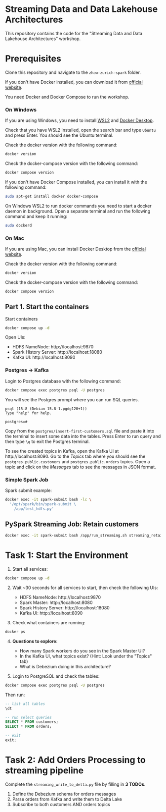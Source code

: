 
# Streaming Data and Data Lakehouse Architectures

This repository contains the code for the "Streaming Data and Data Lakehouse Architectures" workshop. 


# Prerequisites

Clone this repository and navigate to the `zhaw-zurich-spark` folder.


If you don't have Docker installed, you can download it from [official website](https://www.docker.com/products/docker-desktop).

You need Docker and Docker Compose to run the workshop.

### On Windows

If you are using Windows, you need to install [WSL2](https://docs.microsoft.com/en-us/windows/wsl/install-win10) 
and [Docker Desktop](https://www.docker.com/products/docker-desktop).

Check that you have WSL2 installed, open the search bar and type `Ubuntu` and press Enter. You should see the Ubuntu terminal.

Check the docker version with the following command:

```bash
docker version
```

Check the docker-compose version with the following command:

```bash
docker compose version
```

If you don't have Docker Compose installed, you can install it with the following command:

```bash
sudo apt-get install docker docker-compose
```

On Windows WSL2 to run docker commands you need to start a docker daemon in background.
Open a separate terminal and run the following command and keep it running:

```bash
sudo dockerd
```



### On Mac

If you are using Mac, you can install Docker Desktop from the [official website](https://www.docker.com/products/docker-desktop).

Check the docker version with the following command:

```bash
docker version
```

Check the docker-compose version with the following command:

```bash
docker compose version
```


## Part 1. Start the containers


Start containers

```bash
docker compose up -d
```

Open UIs:

- HDFS NameNode: http://localhost:9870
- Spark History Server: http://localhost:18080
- Kafka UI: http://localhost:8090


### Postgres -> Kafka

Login to Postgres database with the following command:

```bash
docker compose exec postgres psql -U postgres
```

You will see the Postgres prompt where you can run SQL queries.

```
psql (15.8 (Debian 15.8-1.pgdg120+1))
Type "help" for help.

postgres=#
```

Copy from the `postgres/insert-first-customers.sql` file and paste it into the 
terminal to insert some data into the tables. Press Enter to run query and then 
type `\q` to exit the Postgres terminal.

To see the created topics in Kafka, open the Kafka UI at http://localhost:8090.
Go to the *Topics* tab where you should see the `postgres.public.customers` and 
`postgres.public.orders` topics. Open a topic and click on the *Messages* tab to 
see the messages in JSON format.


### Simple Spark Job

Spark submit example:

```bash
docker exec -it spark-submit bash -lc \
  '/opt/spark/bin/spark-submit \
    /app/test_hdfs.py'
```


## PySpark Streaming Job: Retain customers

```bash
docker exec -it spark-submit bash /app/run_streaming.sh streaming_retain_customers.py
```


# Task 1: Start the Environment

1. Start all services:
```bash
docker compose up -d
```

2. Wait ~30 seconds for all services to start, then check the following UIs:
   - HDFS NameNode: http://localhost:9870
   - Spark Master: http://localhost:8080
   - Spark History Server: http://localhost:18080
   - Kafka UI: http://localhost:8090

3. Check what containers are running:
```bash
docker ps
```

4. **Questions to explore**:
   - How many Spark workers do you see in the Spark Master UI?
   - In the Kafka UI, what topics exist? (Hint: Look under the "Topics" tab)
   - What is Debezium doing in this architecture?

5. Login to PostgreSQL and check the tables:
```bash
docker compose exec postgres psql -U postgres
```
Then run:
```sql
-- list all tables
\dt

-- run select queries
SELECT * FROM customers;
SELECT * FROM orders;

-- exit 
exit;
```

# Task 2: Add Orders Processing to streaming pipeline

Complete the `streaming_write_to_delta.py` file by filling in **3 TODOs**.

1. Define the Debezium schema for orders messages
2. Parse orders from Kafka and write them to Delta Lake
3. Subscribe to both customers AND orders topics

